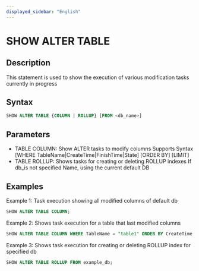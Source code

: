 ```yaml
---
displayed_sidebar: "English"
---
```


# SHOW ALTER TABLE

## Description

This statement is used to show the execution of various modification tasks currently in progress

## Syntax

```sql
SHOW ALTER TABLE {COLUMN | ROLLUP} [FROM <db_name>]
```

## Parameters

- TABLE COLUMN: Show ALTER tasks to modify columns
Supports Syntax [WHERE TableName|CreateTime|FinishTime|State] [ORDER BY] [LIMIT]
- TABLE ROLLUP: Shows tasks for creating or deleting ROLLUP indexes
If db_is not specified Name, using the current default DB

## Examples

Example 1: Task execution showing all modified columns of default db

```sql
SHOW ALTER TABLE COLUMN;
```

Example 2: Shows task execution for a table that last modified columns

```sql
SHOW ALTER TABLE COLUMN WHERE TableName = "table1" ORDER BY CreateTime DESC LIMIT 
 ```

Example 3: Shows task execution for creating or deleting ROLLUP index for specified db

```sql
SHOW ALTER TABLE ROLLUP FROM example_db;
````
